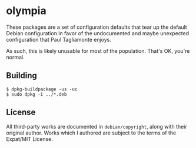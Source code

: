 olympia
=======

These packages are a set of configuration defaults that tear up the default
Debian configuration in favor of the undocumented and maybe unexpected
configuration that Paul Tagliamonte enjoys.

As such, this is likely unusable for most of the population. That's OK,
you're normal.

Building
--------

```
$ dpkg-buildpackage -us -uc
$ sudo dpkg -i ../*.deb
```

License
-------

All third-party works are documented in `debian/copyright`, along with
their original author. Works which I authored are subject to the terms
of the Expat/MIT License.
